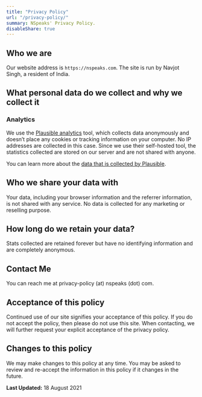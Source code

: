 ```yaml
---
title: "Privacy Policy"
url: "/privacy-policy/"
summary: NSpeaks' Privacy Policy.
disableShare: true
---
```


## Who we are

Our website address is `https://nspeaks.com`. The site is run by Navjot Singh, a resident of India.

## What personal data do we collect and why we collect it

### Analytics

We use the [Plausible analytics](https://plausible.io/privacy-focused-web-analytics) tool, which collects data anonymously and doesn’t place any cookies or tracking information on your computer. No IP addresses are collected in this case. Since we use their self-hosted tool, the statistics collected are stored on our server and are not shared with anyone.

You can learn more about the [data that is collected by Plausible](https://plausible.io/data-policy).

## Who we share your data with

Your data, including your browser information and the referrer information, is not shared with any service. No data is collected for any marketing or reselling purpose.

## How long do we retain your data?

Stats collected are retained forever but have no identifying information and are completely anonymous.

## Contact Me

You can reach me at privacy-policy (at) nspeaks (dot) com.

## Acceptance of this policy

Continued use of our site signifies your acceptance of this policy. If you do not accept the policy, then please do not use this site. When contacting, we will further request your explicit acceptance of the privacy policy.

## Changes to this policy

We may make changes to this policy at any time. You may be asked to review and re-accept the information in this policy if it changes in the future.

**Last Updated:** 18 August 2021
